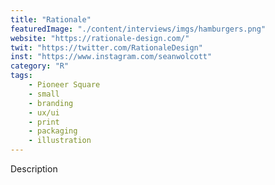 ```yaml
---
title: "Rationale"
featuredImage: "./content/interviews/imgs/hamburgers.png"
website: "https://rationale-design.com/"
twit: "https://twitter.com/RationaleDesign"
inst: "https://www.instagram.com/seanwolcott"
category: "R"
tags:
    - Pioneer Square
    - small
    - branding
    - ux/ui
    - print
    - packaging
    - illustration
---
```


Description
